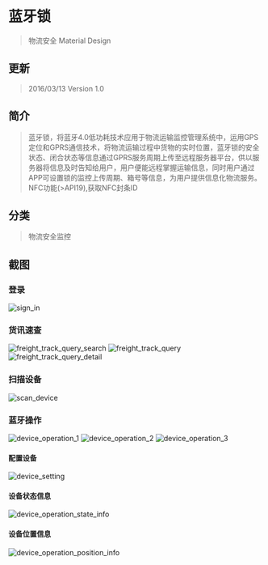 # 蓝牙锁
> 物流安全 Material Design

## 更新
> 2016/03/13  Version 1.0 

## 简介
> 蓝牙锁，将蓝牙4.0低功耗技术应用于物流运输监控管理系统中，运用GPS定位和GPRS通信技术，将物流运输过程中货物的实时位置，蓝牙锁的安全状态、闭合状态等信息通过GPRS服务周期上传至远程服务器平台，供以服务器将信息及时告知给用户，用户便能远程掌握运输信息，同时用户通过APP可设置锁的监控上传周期、箱号等信息，为用户提供信息化物流服务。
> NFC功能(>API19),获取NFC封条ID

## 分类
> 物流安全监控

## 截图

### 登录
![sign_in](./art/sign_in.png)

### 货讯速查
![freight_track_query_search](./art/freight_track_query_search.png)
![freight_track_query](./art/freight_track_query.png)
![freight_track_query_detail](./art/freight_track_query_detail.png)

### 扫描设备
![scan_device](./art/scan_device.png)

### 蓝牙操作
![device_operation_1](./art/device_operation_1.png)
![device_operation_2](./art/device_operation_1.png)
![device_operation_3](./art/device_operation_1.png)

#### 配置设备
![device_setting](./art/device_setting.png)

#### 设备状态信息
![device_operation_state_info](./art/device_operation_state_info.png)

#### 设备位置信息
![device_operation_position_info](./art/device_operation_position_info.png)


